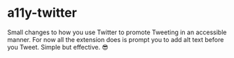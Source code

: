 # a11y-twitter

Small changes to how you use Twitter to promote Tweeting in an accessible manner. For now all the extension does is prompt you to add alt text before you Tweet. Simple but effective. 😎
